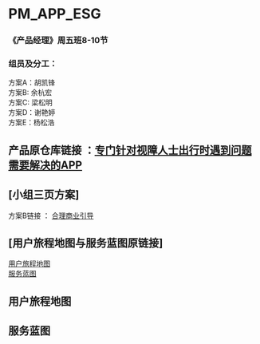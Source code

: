 #  PM_APP_ESG
 
### 《产品经理》周五班8-10节

### 组员及分工：   
方案A：胡凯锋  
方案B: 余杭宏   
方案C: 梁松明   
方案D：谢艳婷     
方案E：杨松浩   
 
## 产品原仓库链接 ：[专门针对视障人士出行时遇到问题需要解决的APP](https://gitee.com/NFUNM008/APP_team)  
 
## [小组三页方案] 
方案B链接   ： [合理商业引导](https://www.processon.com/apps/5f1113595653bb7fd23cdfa0)
## [用户旅程地图与服务蓝图原链接]   
[用户旅程地图](https://www.processon.com/diagraming/5eec6c045653bb2925a7fc6c)    
[服务蓝图](https://www.processon.com/diagraming/5ef86ebcf346fb1ae58174fd)    
## 用户旅程地图  

## 服务蓝图   
 